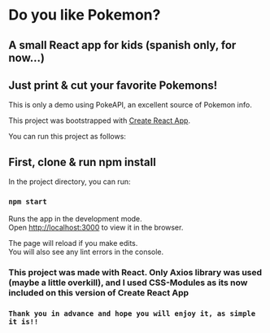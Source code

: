 # Do you like Pokemon?
## A small React app for kids (spanish only, for now...) 

## Just print & cut your favorite Pokemons!
This is only a demo using PokeAPI, an excellent source of Pokemon info.

This project was bootstrapped with [Create React App](https://github.com/facebook/create-react-app).

You can run this project as follows:

## First, clone & run npm install

In the project directory, you can run:

### `npm start`

Runs the app in the development mode.<br>
Open [http://localhost:3000](http://localhost:3000) to view it in the browser.

The page will reload if you make edits.<br>
You will also see any lint errors in the console.

### This project was made with React. Only Axios library was used (maybe a little overkill), and I used CSS-Modules as its now included on this version of Create React App



### `Thank you in advance and hope you will enjoy it, as simple it is!!`



